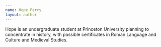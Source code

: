```yaml
---
name: Hope Perry
layout: author
---
```


Hope is an undergraduate student at Princeton University planning to concentrate in history, with possible certificates in Roman Language and Culture and Medieval Studies.
